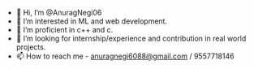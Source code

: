 - 👋 Hi, I’m @AnuragNegi06
- 👀 I’m interested in ML and web development.
- 🌱 I’m proficient in c++ and c.
- 💞️ I’m looking for internship/experience and contribution in real world projects.
- 📫 How to reach me -  anuragnegi6088@gmail.com /  9557718146 

<!---
AnuragNegi06/AnuragNegi06 is a ✨ special ✨ repository because its `README.md` (this file) appears on your GitHub profile.
You can click the Preview link to take a look at your changes.
--->
